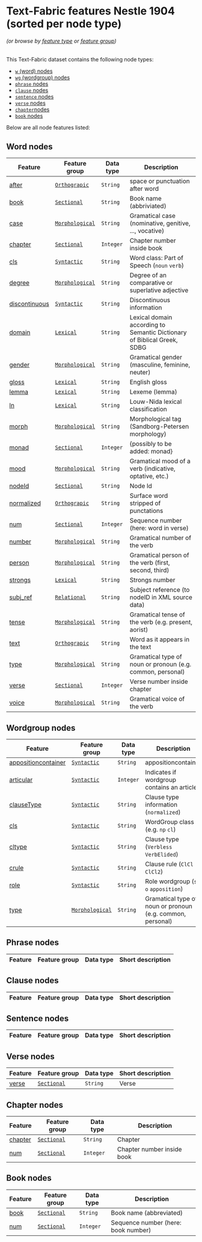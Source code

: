 # Text-Fabric features Nestle 1904 (sorted per node type)
###### *(or browse by [feature type](featuresbyfeaturetype.md#readme) or [feature group](featuresbygroup.md#readme))*

This Text-Fabric dataset contains the following node types:
* [`w` (word) nodes](#word-nodes)
* [`wg` (wordgroup) nodes](#wordgroup-nodes)
* [`phrase` nodes](#phrase-nodes)
* [`clause` nodes](#clause-nodes)
* [`sentence` nodes](#sentence-nodes)
* [`verse` nodes](#verse-nodes)
* [`chapter`nodes](#chapter-nodes)
* [`book` nodes](#book-nodes)

Below are all node features listed: 

## Word nodes 

Feature | Feature group |Data type | Description
--- | --- | --- | ---
[after](after.md#readme) | [`Orthograpic`](featuresbygroup.md#orthograpic-features) | `String` | space or punctuation after word
[book](book.md#readme) | [`Sectional`](featuresbygroup.md#sectional-features) | `String` |  Book name (abbriviated)
[case](case.md#readme) | [`Morphological`](featuresbygroup.md#morphological-features) | `String` | Gramatical case (nominative, genitive, ..., vocative)
[chapter](chapter.md#readme) | [`Sectional`](featuresbygroup.md#sectional-features) | `Integer` | Chapter number inside book
[cls](cls.md#readme) | [`Syntactic`](featuresbygroup.md#syntactic-features)  | `String` | Word class: Part of Speech (`noun` `verb`)
[degree](degree.md#readme) | [`Morphological`](featuresbygroup.md#morphological-features) | `String` | Degree of an comparative or superlative adjective
[discontinuous](discontinuous.md#readme) | [`Syntactic`](featuresbygroup.md#syntactic-features) |`String` | Discontinuous information
[domain](domain.md#readme) | [`Lexical`](featuresbygroup.md#lexical-features) | `String` | Lexical domain according to Semantic Dictionary of Biblical Greek, SDBG
[gender](gender.md#readme) | [`Morphological`](featuresbygroup.md#morphological-features) | `String` | Gramatical gender (masculine, feminine, neuter)
[gloss](gloss.md#readme) | [`Lexical`](featuresbygroup.md#lexical-features) | `String` | English gloss
[lemma](lemma.md#readme) | [`Lexical`](featuresbygroup.md#lexical-features) | `String` | Lexeme (lemma)
[ln](ln.md#readme) | [`Lexical`](featuresbygroup.md#lexical-features) | `String` | Louw-Nida lexical classification 
[morph](morph.md#readme) | [`Morphological`](featuresbygroup.md#morphological-features) | `String` | Morphological tag (Sandborg-Petersen morphology)
[monad](monad.md#readme) | [`Sectional`](featuresbygroup.md#sectional-features) | `Integer` | {possibly to be added: monad}
[mood](mood.md#readme) | [`Morphological`](featuresbygroup.md#morphological-features) | `String` | Gramatical mood of a verb (indicative, optative, etc.)
[nodeId](nodeId.md#readme) | [`Sectional`](featuresbygroup.md#sectional-features) | `String` | Node Id
[normalized](normalized.md#readme) | [`Orthograpic`](featuresbygroup.md#orthograpic-features) | `String` | Surface word stripped of punctations
[num](num.md#readme) | [`Sectional`](featuresbygroup.md#sectional-features) | `Integer` | Sequence number (here: word in verse)
[number](number.md#readme) | [`Morphological`](featuresbygroup.md#morphological-features) | `String` | Gramatical number of the verb
[person](person.md#readme) | [`Morphological`](featuresbygroup.md#morphological-features) | `String` | Gramatical person of the verb (first, second, third)
[strongs](strongs.md#readme) | [`Lexical`](featuresbygroup.md#lexical-features) | `String` | Strongs number
[subj_ref](subj_ref.md#readme) | [`Relational`](featuresbygroup.md#relational-features) | `String` | Subject reference (to nodeID in XML source data)
[tense](tense.md#readme) | [`Morphological`](featuresbygroup.md#morphological-features) | `String` | Gramatical tense of the verb (e.g. present, aorist)
[text](text.md#readme) | [`Orthograpic`](featuresbygroup.md#orthograpic-features) | `String` | Word as it appears in the text
[type](type.md#readme) | [`Morphological`](featuresbygroup.md#morphological-features) | `String` | Gramatical type of noun or pronoun (e.g. common, personal)
[verse](verse.md#readme) | [`Sectional`](featuresbygroup.md#sectional-features) | `Integer` | Verse number inside chapter
[voice](voice.md#readme) | [`Morphological`](featuresbygroup.md#morphological-features) | `String` | Gramatical voice of the verb

## Wordgroup nodes 

Feature | Feature group |  Data type | Description
--- | --- | --- | --- 
[appositioncontainer](appositioncontainer.md#readme) | [`Syntactic`](featuresbygroup.md#syntactic-features) | `String` |  appositioncontainer
[articular](articular.md#readme) | [`Syntactic`](featuresbygroup.md#syntactic-features) | `Integer` | Indicates if wordgroup contains an article
[clauseType](clauseType.md#readme) | [`Syntactic`](featuresbygroup.md#syntactic-features) | `String` | Clause type information (`normalized`)
[cls](cls.md#readme) | [`Syntactic`](featuresbygroup.md#syntactic-features) | `String` | WordGroup class (e.g. `np` `cl`)
[cltype](cltype.md#readme) | [`Syntactic`](featuresbygroup.md#syntactic-features) | `String` |Clause type (`Verbless` `VerbElided`)
[crule](crule.md#readme) | [`Syntactic`](featuresbygroup.md#syntactic-features) | `String` | Clause rule (`ClCl` `ClCl2`)
[role](role.md#readme) | [`Syntactic`](featuresbygroup.md#syntactic-features) | `String` |Role wordgroup (`s` `o` `apposition`)
[type](type.md#readme) | [`Morphological`](featuresbygroup.md#morphological-features) | `String` | Gramatical type of noun or pronoun (e.g. common, personal)

## Phrase nodes
Feature | Feature group | Data type | Short description
--- | --- | --- | ---


## Clause nodes
Feature | Feature group | Data type | Short description
--- | --- | --- | ---

## Sentence nodes 
Feature | Feature group | Data type | Short description
--- | --- | --- | ---

## Verse nodes 
Feature | Feature group | Data type | Short description
--- | --- | --- | ---
[verse](verse.md#readme) | [`Sectional`](featuresbygroup.md#sectional-features) | `String` | Verse

## Chapter nodes 

Feature | Feature group | Data type | Description
--- | --- | --- | --- 
[chapter](chapter.md#readme) | [`Sectional`](featuresbygroup.md#sectional-features) | `String` | Chapter
[num](num.md#readme) | [`Sectional`](featuresbygroup.md#sectional-features) | `Integer` | Chapter number inside book

## Book nodes 

Feature | Feature group | Data type | Description
--- | --- | --- | --- 
[book](book.md#readme) | [`Sectional`](featuresbygroup.md#sectional-features) | `String` | Book name (abbreviated)
[num](num.md#readme) | [`Sectional`](featuresbygroup.md#sectional-features) | `Integer` | Sequence number (here: book number)







